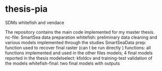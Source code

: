 # thesis-pia
SDMs whitefish and vendace

The repository contains the main code implemented for my master thesis.
nc-file: SmartSea data preparation
whitefish: preliminary data cleaning and various models implemented through the studies
SmartSeaData prep: function used to recover final raster (can t be run directly )
functions:  all functions implemented and used in the other files
models; 4 final models reported in the thesis
modelselect: kfoldcv and training-test validation of the models
whitefish-final: two final models with outputs
